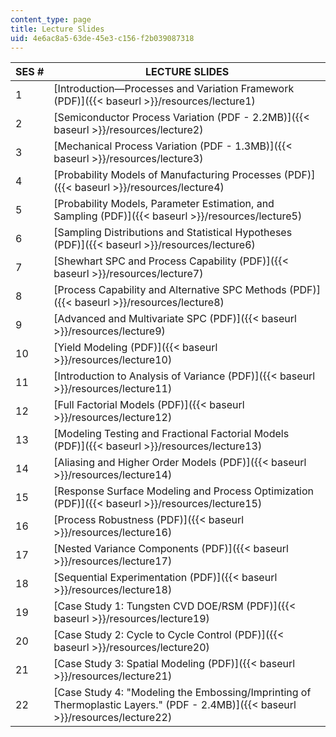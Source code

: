 ```yaml
---
content_type: page
title: Lecture Slides
uid: 4e6ac8a5-63de-45e3-c156-f2b039087318
---
```


| SES # | LECTURE SLIDES |
| --- | --- |
| 1 | [Introduction—Processes and Variation Framework (PDF)]({{< baseurl >}}/resources/lecture1) |
| 2 | [Semiconductor Process Variation (PDF - 2.2MB)]({{< baseurl >}}/resources/lecture2) |
| 3 | [Mechanical Process Variation (PDF - 1.3MB)]({{< baseurl >}}/resources/lecture3) |
| 4 | [Probability Models of Manufacturing Processes (PDF)]({{< baseurl >}}/resources/lecture4) |
| 5 | [Probability Models, Parameter Estimation, and Sampling (PDF)]({{< baseurl >}}/resources/lecture5) |
| 6 | [Sampling Distributions and Statistical Hypotheses (PDF)]({{< baseurl >}}/resources/lecture6) |
| 7 | [Shewhart SPC and Process Capability (PDF)]({{< baseurl >}}/resources/lecture7) |
| 8 | [Process Capability and Alternative SPC Methods (PDF)]({{< baseurl >}}/resources/lecture8) |
| 9 | [Advanced and Multivariate SPC (PDF)]({{< baseurl >}}/resources/lecture9) |
| 10 | [Yield Modeling (PDF)]({{< baseurl >}}/resources/lecture10) |
| 11 | [Introduction to Analysis of Variance (PDF)]({{< baseurl >}}/resources/lecture11) |
| 12 | [Full Factorial Models (PDF)]({{< baseurl >}}/resources/lecture12) |
| 13 | [Modeling Testing and Fractional Factorial Models (PDF)]({{< baseurl >}}/resources/lecture13) |
| 14 | [Aliasing and Higher Order Models (PDF)]({{< baseurl >}}/resources/lecture14) |
| 15 | [Response Surface Modeling and Process Optimization (PDF)]({{< baseurl >}}/resources/lecture15) |
| 16 | [Process Robustness (PDF)]({{< baseurl >}}/resources/lecture16) |
| 17 | [Nested Variance Components (PDF)]({{< baseurl >}}/resources/lecture17) |
| 18 | [Sequential Experimentation (PDF)]({{< baseurl >}}/resources/lecture18) |
| 19 | [Case Study 1: Tungsten CVD DOE/RSM (PDF)]({{< baseurl >}}/resources/lecture19) |
| 20 | [Case Study 2: Cycle to Cycle Control (PDF)]({{< baseurl >}}/resources/lecture20) |
| 21 | [Case Study 3: Spatial Modeling (PDF)]({{< baseurl >}}/resources/lecture21) |
| 22 | [Case Study 4: "Modeling the Embossing/Imprinting of Thermoplastic Layers." (PDF - 2.4MB)]({{< baseurl >}}/resources/lecture22)